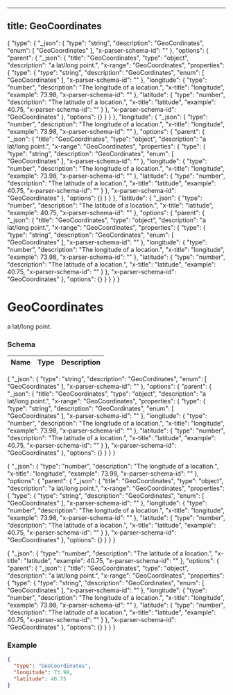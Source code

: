 

---
title: GeoCoordinates
---

{
  "type": {
    "_json": {
      "type": "string",
      "description": "GeoCordinates",
      "enum": [
        "GeoCoordinates"
      ],
      "x-parser-schema-id": "<anonymous-schema-281>"
    },
    "options": {
      "parent": {
        "_json": {
          "title": "GeoCoordinates",
          "type": "object",
          "description": "a lat/long point.",
          "x-range": "GeoCoordinates",
          "properties": {
            "type": {
              "type": "string",
              "description": "GeoCordinates",
              "enum": [
                "GeoCoordinates"
              ],
              "x-parser-schema-id": "<anonymous-schema-281>"
            },
            "longitude": {
              "type": "number",
              "description": "The longitude of a location.",
              "x-title": "longitude",
              "example": 73.98,
              "x-parser-schema-id": "<anonymous-schema-282>"
            },
            "latitude": {
              "type": "number",
              "description": "The latitude of a location.",
              "x-title": "latitude",
              "example": 40.75,
              "x-parser-schema-id": "<anonymous-schema-283>"
            }
          },
          "x-parser-schema-id": "GeoCoordinates"
        },
        "options": {}
      }
    }
  },
  "longitude": {
    "_json": {
      "type": "number",
      "description": "The longitude of a location.",
      "x-title": "longitude",
      "example": 73.98,
      "x-parser-schema-id": "<anonymous-schema-282>"
    },
    "options": {
      "parent": {
        "_json": {
          "title": "GeoCoordinates",
          "type": "object",
          "description": "a lat/long point.",
          "x-range": "GeoCoordinates",
          "properties": {
            "type": {
              "type": "string",
              "description": "GeoCordinates",
              "enum": [
                "GeoCoordinates"
              ],
              "x-parser-schema-id": "<anonymous-schema-281>"
            },
            "longitude": {
              "type": "number",
              "description": "The longitude of a location.",
              "x-title": "longitude",
              "example": 73.98,
              "x-parser-schema-id": "<anonymous-schema-282>"
            },
            "latitude": {
              "type": "number",
              "description": "The latitude of a location.",
              "x-title": "latitude",
              "example": 40.75,
              "x-parser-schema-id": "<anonymous-schema-283>"
            }
          },
          "x-parser-schema-id": "GeoCoordinates"
        },
        "options": {}
      }
    }
  },
  "latitude": {
    "_json": {
      "type": "number",
      "description": "The latitude of a location.",
      "x-title": "latitude",
      "example": 40.75,
      "x-parser-schema-id": "<anonymous-schema-283>"
    },
    "options": {
      "parent": {
        "_json": {
          "title": "GeoCoordinates",
          "type": "object",
          "description": "a lat/long point.",
          "x-range": "GeoCoordinates",
          "properties": {
            "type": {
              "type": "string",
              "description": "GeoCordinates",
              "enum": [
                "GeoCoordinates"
              ],
              "x-parser-schema-id": "<anonymous-schema-281>"
            },
            "longitude": {
              "type": "number",
              "description": "The longitude of a location.",
              "x-title": "longitude",
              "example": 73.98,
              "x-parser-schema-id": "<anonymous-schema-282>"
            },
            "latitude": {
              "type": "number",
              "description": "The latitude of a location.",
              "x-title": "latitude",
              "example": 40.75,
              "x-parser-schema-id": "<anonymous-schema-283>"
            }
          },
          "x-parser-schema-id": "GeoCoordinates"
        },
        "options": {}
      }
    }
  }
}


# GeoCoordinates

a lat/long point.



### Schema

| Name | Type | Description |
|:-----| :--- | :---------- |

{
  "_json": {
    "type": "string",
    "description": "GeoCordinates",
    "enum": [
      "GeoCoordinates"
    ],
    "x-parser-schema-id": "<anonymous-schema-281>"
  },
  "options": {
    "parent": {
      "_json": {
        "title": "GeoCoordinates",
        "type": "object",
        "description": "a lat/long point.",
        "x-range": "GeoCoordinates",
        "properties": {
          "type": {
            "type": "string",
            "description": "GeoCordinates",
            "enum": [
              "GeoCoordinates"
            ],
            "x-parser-schema-id": "<anonymous-schema-281>"
          },
          "longitude": {
            "type": "number",
            "description": "The longitude of a location.",
            "x-title": "longitude",
            "example": 73.98,
            "x-parser-schema-id": "<anonymous-schema-282>"
          },
          "latitude": {
            "type": "number",
            "description": "The latitude of a location.",
            "x-title": "latitude",
            "example": 40.75,
            "x-parser-schema-id": "<anonymous-schema-283>"
          }
        },
        "x-parser-schema-id": "GeoCoordinates"
      },
      "options": {}
    }
  }
}






{
  "_json": {
    "type": "number",
    "description": "The longitude of a location.",
    "x-title": "longitude",
    "example": 73.98,
    "x-parser-schema-id": "<anonymous-schema-282>"
  },
  "options": {
    "parent": {
      "_json": {
        "title": "GeoCoordinates",
        "type": "object",
        "description": "a lat/long point.",
        "x-range": "GeoCoordinates",
        "properties": {
          "type": {
            "type": "string",
            "description": "GeoCordinates",
            "enum": [
              "GeoCoordinates"
            ],
            "x-parser-schema-id": "<anonymous-schema-281>"
          },
          "longitude": {
            "type": "number",
            "description": "The longitude of a location.",
            "x-title": "longitude",
            "example": 73.98,
            "x-parser-schema-id": "<anonymous-schema-282>"
          },
          "latitude": {
            "type": "number",
            "description": "The latitude of a location.",
            "x-title": "latitude",
            "example": 40.75,
            "x-parser-schema-id": "<anonymous-schema-283>"
          }
        },
        "x-parser-schema-id": "GeoCoordinates"
      },
      "options": {}
    }
  }
}






{
  "_json": {
    "type": "number",
    "description": "The latitude of a location.",
    "x-title": "latitude",
    "example": 40.75,
    "x-parser-schema-id": "<anonymous-schema-283>"
  },
  "options": {
    "parent": {
      "_json": {
        "title": "GeoCoordinates",
        "type": "object",
        "description": "a lat/long point.",
        "x-range": "GeoCoordinates",
        "properties": {
          "type": {
            "type": "string",
            "description": "GeoCordinates",
            "enum": [
              "GeoCoordinates"
            ],
            "x-parser-schema-id": "<anonymous-schema-281>"
          },
          "longitude": {
            "type": "number",
            "description": "The longitude of a location.",
            "x-title": "longitude",
            "example": 73.98,
            "x-parser-schema-id": "<anonymous-schema-282>"
          },
          "latitude": {
            "type": "number",
            "description": "The latitude of a location.",
            "x-title": "latitude",
            "example": 40.75,
            "x-parser-schema-id": "<anonymous-schema-283>"
          }
        },
        "x-parser-schema-id": "GeoCoordinates"
      },
      "options": {}
    }
  }
}










### Example

```json
{
  "type": "GeoCoordinates",
  "longitude": 73.98,
  "latitude": 40.75
}
```


